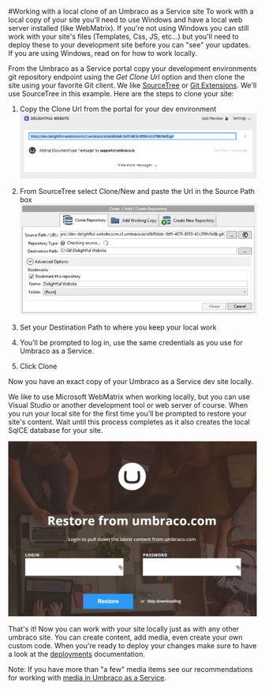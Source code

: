 #Working with a local clone of an Umbraco as a Service site
To work with a local copy of your site you'll need to use Windows and have a local web server installed (like WebMatrix). If you're not using Windows you can still work with your site's files (Templates, Css, JS, etc...) but you'll need to deploy these to your development site before you can "see" your updates. If you are using Windows, read on for how to work locally.

From the Umbraco as a Service portal copy your development environments git repository endpoint using the *Get Clone Url* option and then clone the site using your favorite Git client. We like [SourceTree](http://www.sourcetreeapp.com/) or [Git Extensions](http://code.google.com/p/gitextensions/). We'll use SourceTree in this example. Here are the steps to clone your site:

1. Copy the Clone Url from the portal for your dev environment
    ![clone dialog](images/getcloneurl.jpg)

2. From SourceTree select Clone/New and paste the Url in the Source Path box
    ![clone dialog](images/addrepo.jpg)

3. Set your Destination Path to where you keep your local work
4. You’ll be prompted to log in, use the same credentials as you use for Umbraco as a Service.
5. Click Clone

Now you have an exact copy of your Umbraco as a Service dev site locally.

We like to use Microsoft WebMatrix when working locally, but you can use Visual Studio or another development tool or web server of course. When you run your local site for the first time you’ll be prompted to restore your site's content. Wait until this process completes as it also creates the local SqlCE database for your site.

![clone dialog](images/restorecontent.png)

That's it! Now you can work with your site locally just as with any other umbraco site. You can create content, add media, even create your own custom code. When you're ready to deploy your changes make sure to have a look at the [deployments](../../Deployment/) documentation.

Note: If you have more than "a few" media items see our recommendations for working with [media in Umbraco as a Service](../Media/).
